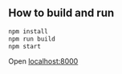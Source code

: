 ## How to build and run

```sh
npm install
npm run build
npm start
```

Open [localhost:8000](http://localhost:8000/)

